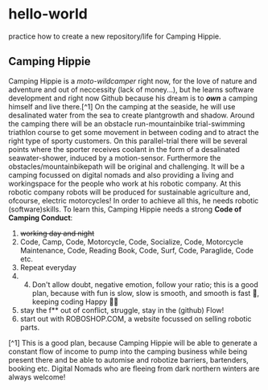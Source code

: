 # hello-world
practice how to create a new repository/life for Camping Hippie.

Camping Hippie 
--------------
Camping Hippie is a *moto-wildcamper* right now, for the love of nature and adventure and out of neccessity (lack of money...), but he learns software development and right now Github because his dream is to ***own*** a camping himself and live there.[^1] On the camping at the seaside, he will use desalinated water from the sea to create plantgrowth and shadow. Around the camping there will be an obstacle run-mountainbike trial-swimming triathlon course to get some movement in between coding and to atract the right type of sporty customers. On this parallel-trial there will be several points where the sporter receives coolant in the form of a desalinated seawater-shower, induced by a motion-sensor. Furthermore the obstacles/mountainbikepath will be original and challenging. It will be a camping focussed on digital nomads and also providing a living and workingspace for the people who work at his robotic company. At this robotic company robots will be produced for sustainable agriculture and, ofcourse, electric motorcycles!
In order to achieve all this, he needs robotic (software)skills. To learn this, Camping Hippie needs a strong **Code of Camping Conduct**: 
1. ~~working day and night~~
2. Code, Camp, Code, Motorcycle, Code, Socialize, Code, Motorcycle Maintenance, Code, Reading Book, Code, Surf, Code, Paraglide, Code etc.
3. Repeat everyday
4. 4. Don't allow doubt, negative emotion, follow your ratio; this is a good plan, because with fun is slow, slow is smooth, and smooth is fast 🥇, keeping coding Happy 👱‍♂️
5. stay the f** out of conflict, struggle, stay in the (github) Flow!
6. start out with ROBOSHOP.COM, a website focussed on selling robotic parts.

[^1] This is a good plan, because Camping Hippie will be able to generate a constant flow of income to pump into the camping business while being present there and be able to automise and robotize barriers, bartenders, booking etc. Digital Nomads who are fleeing from dark northern winters are always welcome!



